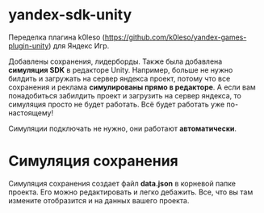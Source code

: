 # yandex-sdk-unity
Переделка плагина k0leso (https://github.com/k0leso/yandex-games-plugin-unity) для Яндекс Игр.

Добавлены сохранения, лидерборды. Также была добавлена **симуляция SDK** в редакторе Unity. Например, больше не нужно билдить и загружать на сервер яндекса проект, потому что все сохранения и реклама **симулированы прямо в редакторе**. А если вам понадобиться забилдить проект и загрузить на сервер яндекса, то симуляция просто не будет работать. Всё будет работать уже по-настоящему!

Симуляции подключать не нужно, они работают **автоматически**.

# Симуляция сохранения

Симуляция сохранения создает файл **data.json** в корневой папке проекта. Его можно редактировать и легко дебажить. Все, что вы там измените отобразится и на данных вашего проекта. 

